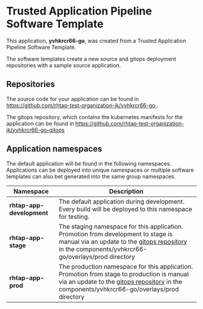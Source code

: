# Trusted Application Pipeline Software Template

This application, **yvhkrcr66-go**, was created from a Trusted Application Pipeline Software Template.

The software templates create a new source and gitops deployment repositories with a sample source application. 

## Repositories

The source code for your application can be found in [https://github.com/rhtap-test-organization-jk/yvhkrcr66-go ](https://github.com/rhtap-test-organization-jk/yvhkrcr66-go ).
 
The gitops repository, which contains the kubernetes manifests for the application can be found in 
[https://github.com/rhtap-test-organization-jk/yvhkrcr66-go-gitops ](https://github.com/rhtap-test-organization-jk/yvhkrcr66-go-gitops ) 

## Application namespaces 

The default application will be found in the following namespaces. Applications can be deployed into unique namespaces or multiple software templates can also bet generated into the same group namespaces.  

|  Namespace   |  Description   |  
| -------- | -------- |   
| **rhtap-app-development** | The default application during development. Every build will be deployed to this namespace for testing. | 
| **rhtap-app-stage** | The staging namespace for this application. Promotion from development to stage is manual via an update to the [gitops repository](https://github.com/rhtap-test-organization-jk/yvhkrcr66-go-gitops ) in the components/yvhkrcr66-go/overlays/prod directory |  
| **rhtap-app-prod** | The production namespace for this application. Promotion from stage to production is manual via an update to the [gitops repository](https://github.com/rhtap-test-organization-jk/yvhkrcr66-go-gitops ) in the components/yvhkrcr66-go/overlays/prod directory | 